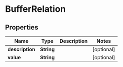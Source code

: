 
# BufferRelation

## Properties
Name | Type | Description | Notes
------------ | ------------- | ------------- | -------------
**description** | **String** |  |  [optional]
**value** | **String** |  |  [optional]



